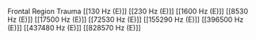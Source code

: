 Frontal Region Trauma
[[130 Hz (E)]]
[[230 Hz (E)]]
[[1600 Hz (E)]]
[[8530 Hz (E)]]
[[17500 Hz (E)]]
[[72530 Hz (E)]]
[[155290 Hz (E)]]
[[396500 Hz (E)]]
[[437480 Hz (E)]]
[[828570 Hz (E)]]